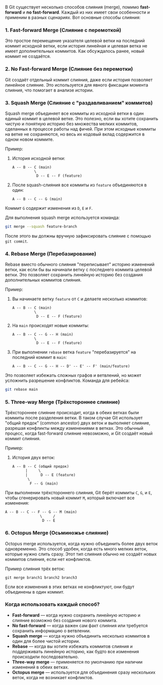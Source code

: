 
В Git существует несколько способов слияния (merge), помимо **fast-forward** и **no fast-forward**. Каждый из них имеет свои особенности и применим в разных сценариях. Вот основные способы слияния:

### 1. **Fast-forward Merge (Слияние с перемоткой)**
Это простое перемещение указателя целевой ветки на последний коммит исходной ветки, если история линейная и целевая ветка не имеет дополнительных коммитов. Как обсуждалось ранее, новый коммит не создаётся.

### 2. **No Fast-forward Merge (Слияние без перемотки)**
Git создаёт отдельный коммит слияния, даже если история позволяет линейное слияние. Это используется для явного фиксации момента слияния, что помогает в анализе истории.

### 3. **Squash Merge (Слияние с "раздавливанием" коммитов)**

Squash merge объединяет все коммиты из исходной ветки в один единый коммит в целевой ветке. Это полезно, если вы хотите сохранить чистую и понятную историю без множества мелких коммитов, сделанных в процессе работы над фичей. При этом исходные коммиты на ветке не сохраняются, но весь их кодовый вклад содержится в одном новом коммите.

Пример:
1. История исходной ветки:
   ```
   A -- B -- C (main)
             \
              D -- E -- F (feature)
   ```
2. После squash-слияния все коммиты из `feature` объединяются в один:
   ```
   A -- B -- C -- G (main)
   ```

Коммит `G` содержит изменения из `D`, `E` и `F`.

Для выполнения squash merge используется команда:

```bash
git merge --squash feature-branch
```

После этого вы должны вручную зафиксировать слияние с помощью `git commit`.

### 4. **Rebase Merge (Перебазирование)**

Rebase вместо обычного слияния "переписывает" историю изменений ветки, как если бы вы начинали ветку с последнего коммита целевой ветки. Это позволяет сохранить линейную историю без создания дополнительных коммитов слияния.

Пример:
1. Вы начинаете ветку `feature` от `C` и делаете несколько коммитов:
   ```
   A -- B -- C (main)
             \
              D -- E -- F (feature)
   ```
2. На `main` происходят новые коммиты:
   ```
   A -- B -- C -- G -- H (main)
             \
              D -- E -- F (feature)
   ```
3. При выполнении `rebase` ветка `feature` "перебазируется" на последний коммит в `main`:
   ```
   A -- B -- C -- G -- H -- D' -- E' -- F' (main/feature)
   ```

Это позволяет избежать сложных графов и ветвлений, но может усложнить разрешение конфликтов. Команда для ребейса:

```bash
git rebase main
```

### 5. **Three-way Merge (Трёхстороннее слияние)**

Трёхстороннее слияние происходит, когда в обеих ветках были коммиты после разделения ветки. В таком случае Git использует "общий предок" (common ancestor) двух веток и выполняет слияние, разрешая конфликты между изменениями в ветках. Это обычный процесс, когда fast-forward слияние невозможно, и Git создаёт новый коммит слияния.

Пример:
1. История двух веток:
   ```
   A -- B -- C (общий предок)
         |     \
         |      D -- E (feature)
          \
           F -- G (main)
   ```

При выполнении трёхстороннего слияния, Git берёт коммиты `C`, `G`, и `E`, чтобы сгенерировать новый коммит `M`, который включает все изменения:
   ```
   A -- B -- C -- F -- G -- M (main)
                   \     /
                    D -- E
   ```

### 6. **Octopus Merge (Осьминожье слияние)**

Octopus merge используется, когда нужно объединить более двух веток одновременно. Это способ удобен, когда есть много мелких веток, которые нужно слить сразу. Этот тип слияния обычно не создаёт новых коммитов слияния, если нет конфликтов.

Пример слияния трёх веток:
```
git merge branch1 branch2 branch3
```

Если все изменения в этих ветках не конфликтуют, они будут объединены в один коммит.

### Когда использовать каждый способ?

- **Fast-forward** — когда нужно сохранить линейную историю и слияние возможно без создания нового коммита.
- **No fast-forward** — когда важен сам факт слияния или требуется сохранить информацию о ветвлении.
- **Squash merge** — когда нужно объединить несколько коммитов в один для более чистой истории.
- **Rebase** — когда вы хотите избежать коммитов слияния и поддерживать линейную историю, как будто все изменения происходили последовательно.
- **Three-way merge** — применяется по умолчанию при наличии изменений в обеих ветках.
- **Octopus merge** — используется для объединения сразу нескольких веток, когда не возникает конфликтов.